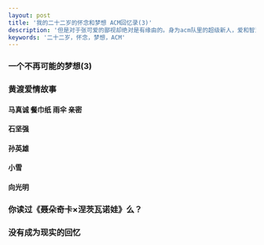 ```yaml
---
layout: post
title: '我的二十二岁的怀念和梦想 ACM回忆录(3)'
description: '但是对于张可爱的鄙视却绝对是有缘由的。身为acm队里的超级新人，爱和智慧的化身，我觉得我们一定需要一个像火箭队一样牛逼的外号。'
keywords: '二十二岁，怀念，梦想，ACM'
---
```


### 一个不再可能的梦想(3)




### 黄渡爱情故事
#### 马真诚 餐巾纸 雨伞 亲密
#### 石坚强
#### 孙英雄
#### 小雪
#### 向光明

### 你读过《聂朵奇卡×涅茨瓦诺娃》么？

### 没有成为现实的回忆


